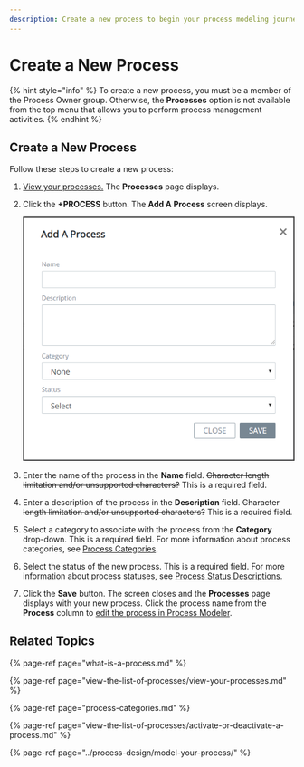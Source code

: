 ```yaml
---
description: Create a new process to begin your process modeling journey.
---
```


# Create a New Process

{% hint style="info" %}
To create a new process, you must be a member of the Process Owner group. Otherwise, the **Processes** option is not available from the top menu that allows you to perform process management activities.
{% endhint %}

## Create a New Process

Follow these steps to create a new process:

1. [View your processes.](view-the-list-of-processes/#view-your-processes) The **Processes** page displays.
2. Click the **+PROCESS** button. The **Add A Process** screen displays.  

   ![](../../.gitbook/assets/add-a-process-screen-processes.png)

3. Enter the name of the process in the **Name** field. ~~Character length limitation and/or unsupported characters?~~ This is a required field.
4. Enter a description of the process in the **Description** field. ~~Character length limitation and/or unsupported characters?~~ This is a required field.
5. Select a category to associate with the process from the **Category** drop-down. This is a required field. For more information about process categories, see [Process Categories](process-categories.md).
6. Select the status of the new process. This is a required field. For more information about process statuses, see [Process Status Descriptions](view-the-list-of-processes/activate-or-deactivate-a-process.md#process-status-descriptions).
7. Click the **Save** button. The screen closes and the **Processes** page displays with your new process. Click the process name from the **Process** column to [edit the process in Process Modeler](../process-design/model-your-process/).

## Related Topics

{% page-ref page="what-is-a-process.md" %}

{% page-ref page="view-the-list-of-processes/view-your-processes.md" %}

{% page-ref page="process-categories.md" %}

{% page-ref page="view-the-list-of-processes/activate-or-deactivate-a-process.md" %}

{% page-ref page="../process-design/model-your-process/" %}



